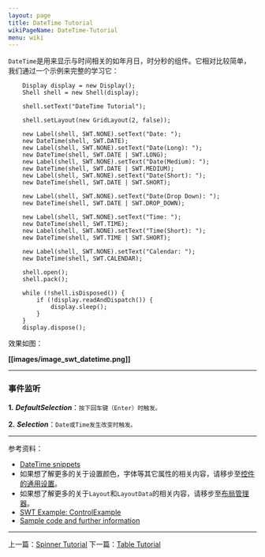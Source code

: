 ```yaml
---
layout: page
title: DateTime Tutorial
wikiPageName: DateTime-Tutorial
menu: wiki
---
```


`DateTime`是用来显示与时间相关的如年月日，时分秒的组件。它相对比较简单，我们通过一个示例来完整的学习它：

		Display display = new Display();
		Shell shell = new Shell(display);

		shell.setText("DateTime Tutorial");

		shell.setLayout(new GridLayout(2, false));

		new Label(shell, SWT.NONE).setText("Date: ");
		new DateTime(shell, SWT.DATE);
		new Label(shell, SWT.NONE).setText("Date(Long): ");
		new DateTime(shell, SWT.DATE | SWT.LONG);
		new Label(shell, SWT.NONE).setText("Date(Medium): ");
		new DateTime(shell, SWT.DATE | SWT.MEDIUM);
		new Label(shell, SWT.NONE).setText("Date(Short): ");
		new DateTime(shell, SWT.DATE | SWT.SHORT);

		new Label(shell, SWT.NONE).setText("Date(Drop Down): ");
		new DateTime(shell, SWT.DATE | SWT.DROP_DOWN);

		new Label(shell, SWT.NONE).setText("Time: ");
		new DateTime(shell, SWT.TIME);
		new Label(shell, SWT.NONE).setText("Time(Short): ");
		new DateTime(shell, SWT.TIME | SWT.SHORT);

		new Label(shell, SWT.NONE).setText("Calendar: ");
		new DateTime(shell, SWT.CALENDAR);

		shell.open();
		shell.pack();

		while (!shell.isDisposed()) {
			if (!display.readAndDispatch()) {
				display.sleep();
			}
		}
		display.dispose();

效果如图：

**[[images/image_swt_datetime.png]]**

***

### 事件监听

**1.** _**DefaultSelection**_：`按下回车键（Enter）时触发。`

**2.** _**Selection**_：`Date或Time发生改变时触发。`

***
参考资料：
  * [DateTime snippets](http://www.eclipse.org/swt/snippets/#datetime)
  * 如果想了解更多的关于设置颜色，字体等其它属性的相关内容，请移步至[控件的通用设置](https://github.com/ecsoya/eclipse.tutorial/wiki/Common-Properties-Tutorial)。
  * 如果想了解更多的关于`Layout`和`LayoutData`的相关内容，请移步至[布局管理器](https://github.com/ecsoya/eclipse.tutorial/wiki/Layouts-Tutorial)。
  * [SWT Example: ControlExample](http://www.eclipse.org/swt/examples.php)
  * [Sample code and further information](http://www.eclipse.org/swt/)

***

上一篇：[Spinner Tutorial](https://github.com/ecsoya/eclipse.tutorial/wiki/Spinner-Tutorial)
下一篇：[Table Tutorial](https://github.com/ecsoya/eclipse.tutorial/wiki/Table-Tutorial)
